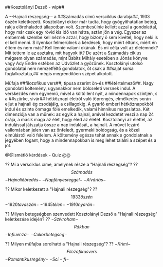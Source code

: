 ##Kosztolányi Dezső - wip##

A --Hajnali részegség-- a ##Számadás című versciklus darabja##, 1933 őszén keletkezett. Kosztolányi ekkor már tudta, hogy gyógyíthatatlan beteg, rákja előrehaladott állapotban volt. Szembesülnie kellett azzal a gondolattal, hogy már csak egy rövid kis idő van hátra, aztán jön a vég.
Egyszer az embernek szembe kell néznie azzal, hogy bizony ő sem kivétel, hogy neki is el kell menni. S ilyenkor felmerülnek a kérdések, hogy miért éltünk, miért én éltem és nem más? Kell lennie valami okának. És mi célja volt az életemnek? Mit tettem le az asztalra, mit hagyok itt?
De azért a Számadás ciklus mégsem olyan számadás, mint Babits Mihály esetében a Jónás könyve vagy Ady Endre estében az Üdvözlet a győzőnek. Kosztolányi utolsó gondolatai nem nemzetféltő gondolatok, őt csak a ##saját sorsa foglalkoztatja,## mégis megrendítően szépet alkotott.

 Műfaja ##filozofikus vers##, típusa szerint ön-és ##létértelmező##. Nagy gondolati költemény, ugyanakkor nem bölcseleti versnek indul.
A verskezdés nem egynemű, mivel a költő lent nyit, a mindennapok szintjén, s a ##szürke, sivár## hétköznapi életről való töprengés, elmélkedés során eljut a hajnali ég csodájáig, a csillagokig. A gyarló emberi hétköznapokból indul és szinte önmaga fölé emelkedik, valami himnikus magaslatba.
Két dimenziója van a műnek: az egyik a hajnal, amivel kezdetét veszi a nap 24 órája, a másik maga az élet, hogy éled az életet. Kosztolányi az élettel, az indulással játszatja össze a nap indulását, a hajnalt.
A művet lezáró vallomásban jelen van az önfeledt, gyermeki boldogság, és a közeli elmúlástól való félelem. A költemény egésze tehát annak a gondolatnak a jegyében fogant, hogy a mindennapokban is meg lehet találni a szépet és a jót. 

@@Ismétlő kérdések - Quiz @@

?? Mi a versciklus címe, amelynek része a "Hajnali részegség"? ??
$$ Számadás $$
$- Hajnali ébredés -$
$- Napfényes reggel -$
$- Alváriás -$

?? Mikor keletkezett a "Hajnali részegség"? ??
$$ 1933 őszén $$
$- 1920 tavaszán -$
$- 1945 télen -$
$- 1910 nyarán -$

?? Milyen betegségben szenvedett Kosztolányi Dezső a "Hajnali részegség" keletkezése idején? ??
$- Szívroham -$
$$ Rákban $$
$- Influenza -$
$- Cukorbetegség -$

?? Milyen műfajba sorolható a "Hajnali részegség"? ??
$- Krimi -$
$$ Filozofikus vers $$
$- Romantikus regény -$
$- Sci-fi -$